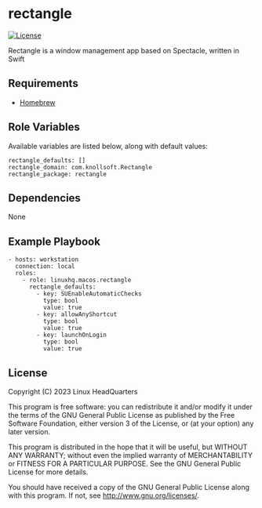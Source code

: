 # rectangle

[![License](https://img.shields.io/badge/license-GPLv3-lightgreen)](https://www.gnu.org/licenses/gpl-3.0.en.html#license-text)

Rectangle is a window management app based on Spectacle, written in Swift

## Requirements

* [Homebrew](https://brew.sh)

## Role Variables

Available variables are listed below, along with default values:

    rectangle_defaults: []
    rectangle_domain: com.knollsoft.Rectangle
    rectangle_package: rectangle

## Dependencies

None

## Example Playbook

    - hosts: workstation
      connection: local
      roles:
        - role: linuxhq.macos.rectangle
          rectangle_defaults:
            - key: SUEnableAutomaticChecks
              type: bool
              value: true
            - key: allowAnyShortcut
              type: bool
              value: true
            - key: launchOnLogin
              type: bool
              value: true

## License

Copyright (C) 2023 Linux HeadQuarters

This program is free software: you can redistribute it and/or modify
it under the terms of the GNU General Public License as published by
the Free Software Foundation, either version 3 of the License, or
(at your option) any later version.

This program is distributed in the hope that it will be useful,
but WITHOUT ANY WARRANTY; without even the implied warranty of
MERCHANTABILITY or FITNESS FOR A PARTICULAR PURPOSE. See the
GNU General Public License for more details.

You should have received a copy of the GNU General Public License
along with this program. If not, see <http://www.gnu.org/licenses/>.
